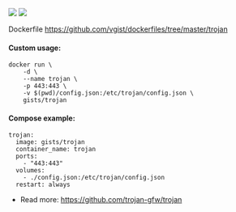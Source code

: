 ![](https://images.microbadger.com/badges/version/gists/trojan.svg) ![](https://images.microbadger.com/badges/image/gists/trojan.svg)

Dockerfile <https://github.com/vgist/dockerfiles/tree/master/trojan>

#### Custom usage:

    docker run \
        -d \
        --name trojan \
        -p 443:443 \
        -v $(pwd)/config.json:/etc/trojan/config.json \
        gists/trojan

#### Compose example:

    trojan:
      image: gists/trojan
      container_name: trojan
      ports:
        - "443:443"
      volumes:
        - ./config.json:/etc/trojan/config.json
      restart: always

- Read more: <https://github.com/trojan-gfw/trojan>
